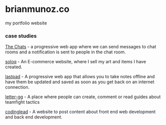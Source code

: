 # brianmunoz.co
my portfolio website

### case studies

[The Chats](https://brianmunoz.co/the-chats) - a progressive web app where we can send messages to chat rooms and a notification is sent to people in the chat room.

[soloq](https://brianmunoz.co/soloq) - An E-commerce website, where I sell my art and items I have created.

[lastpad](https://brianmunoz.co/lastpad) - A progressive web app that allows you to take notes offline and have them be updated and saved as soon as you get back on an internet connection.

[letter-gg](https://brianmunoz.co/letter-gg) - A place where people can create, comment or read guides about teamfight tactics

[codinglead](https://brianmunoz.co/codinglead) - A website to post content about front end web development and back end development.